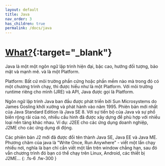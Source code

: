 ```yaml
---
layout: default
title: Java
nav_order: 3
has_children: true
permalink: /docs/java
---
```


# [What?](https://viettuts.vn/java){:target="_blank"}

Java là một một ngôn ngữ lập trình hiện đại, bậc cao, hướng đối tượng, bảo mật và mạnh mẽ. và là một Platform.

Platform: Bất cứ môi trường phần cứng hoặc phần mềm nào mà trong đó có một chương trình chạy, thì được hiểu như là một Platform. Với môi trường runtime riêng cho mình (JRE) và API, Java được gọi là Platform.

Ngôn ngữ lập trình Java ban đầu được phát triển bởi Sun Microsystems do James Gosling khởi xướng và phát hành vào năm 1995. Phiên bản mới nhất của Java Standard Edition là Java SE 8. Với sự tiến bộ của Java và sự phổ biến rộng rãi của nó, nhiều cấu hình đã được xây dựng để phù hợp với nhiều loại nền tảng khác nhau. Ví dụ: J2EE cho các ứng dụng doanh nghiệp, J2ME cho các ứng dụng di động.

Các phiên bản J2 mới đã được đổi tên thành Java SE, Java EE và Java ME. Phương châm của java là "Write Once, Run Anywhere" - viết một lần chạy nhiều nơi, nghĩa là bạn chỉ cần viết một lần trên window chẳng hạn, sau đó vẫn chương trình đó bạn có thể chạy trên Linux, Android, các thiết bị J2ME...
{: .fs-6 .fw-300 }
